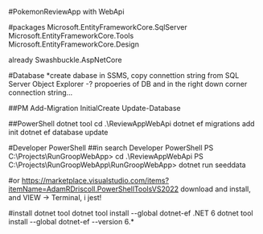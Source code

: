 #PokemonReviewApp with WebApi

#packages
Microsoft.EntityFrameworkCore.SqlServer
Microsoft.EntityFrameworkCore.Tools
Microsoft.EntityFrameworkCore.Design

already Swashbuckle.AspNetCore

#Database *create dabase in SSMS, copy connettion string from SQL Server Object Explorer -? propoeries of DB and in the right down corner connection string...

##PM Add-Migration InitialCreate Update-Database


##PowerShell dotnet tool cd .\ReviewAppWebApi
dotnet ef migrations add init dotnet ef database update

#Developer PowerShell ##in search Developer PowerShell PS C:\Projects\RunGroopWebApp> cd .\ReviewAppWebApi
PS C:\Projects\RunGroopWebApp\RunGroopWebApp> dotnet run seeddata

#or https://marketplace.visualstudio.com/items?itemName=AdamRDriscoll.PowerShellToolsVS2022 download and install, and VIEW -> Terminal, i jest!

#install dotnet tool dotnet tool install --global dotnet-ef .NET 6 dotnet tool install --global dotnet-ef --version 6.*